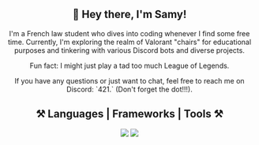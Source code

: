 <h2 align="center">👋 Hey there, I'm Samy!</h2>

<p align="center">
  I'm a French law student who dives into coding whenever I find some free time. Currently, I'm exploring the realm of Valorant "chairs" for educational purposes and tinkering with various Discord bots and diverse projects.
</p>

<p align="center">
  Fun fact: I might just play a tad too much League of Legends.
</p>

<p align="center">
  If you have any questions or just want to chat, feel free to reach me on Discord: `421.` (Don't forget the dot!!!).
</p>

<h2 align="center">⚒️ Languages | Frameworks | Tools ⚒️</h2>

<p align="center">
  <img src="https://skillicons.dev/icons?i=vscode,github,git,discord" />
  <img src="https://skillicons.dev/icons?i=dotnet,nodejs,javascript,typescript,mongodb,c,mysql,powershell,sqlite,cpp" />
</p>

